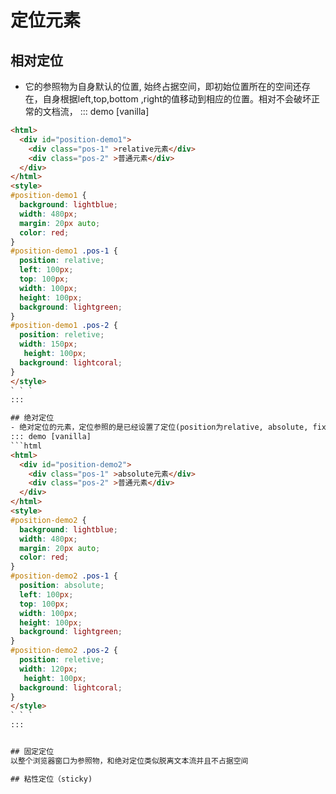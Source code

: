 # 定位元素

## 相对定位
- 它的参照物为自身默认的位置, 始终占据空间，即初始位置所在的空间还存在，自身根据left,top,bottom ,right的值移动到相应的位置。相对不会破坏正常的文档流，
::: demo [vanilla]
```html
<html>
  <div id="position-demo1">
    <div class="pos-1" >relative元素</div>
    <div class="pos-2" >普通元素</div>
  </div>
</html>
<style>
#position-demo1 {
  background: lightblue;
  width: 480px;
  margin: 20px auto;
  color: red;
}
#position-demo1 .pos-1 {
  position: relative;
  left: 100px;
  top: 100px;
  width: 100px;
  height: 100px;
  background: lightgreen;
}
#position-demo1 .pos-2 {
  position: reletive;
  width: 150px;
   height: 100px;
  background: lightcoral;
}
</style>
` ` `
:::

## 绝对定位
- 绝对定位的元素，定位参照的是已经设置了定位(position为relative, absolute, fixed)的层级离得最近的父元素, 会破坏标准文档流，表现为脱离标准文档流, 不占据空间，就是不在原来的位置上，也不占据空间, 就像游离在文档外
::: demo [vanilla]
```html
<html>
  <div id="position-demo2">
    <div class="pos-1" >absolute元素</div>
    <div class="pos-2" >普通元素</div>
  </div>
</html>
<style>
#position-demo2 {
  background: lightblue;
  width: 480px;
  margin: 20px auto;
  color: red;
}
#position-demo2 .pos-1 {
  position: absolute;
  left: 100px;
  top: 100px;
  width: 100px;
  height: 100px;
  background: lightgreen;
}
#position-demo2 .pos-2 {
  position: reletive;
  width: 120px;
   height: 100px;
  background: lightcoral;
}
</style>
` ` `
:::


## 固定定位
以整个浏览器窗口为参照物，和绝对定位类似脱离文本流并且不占据空间

## 粘性定位（sticky)
